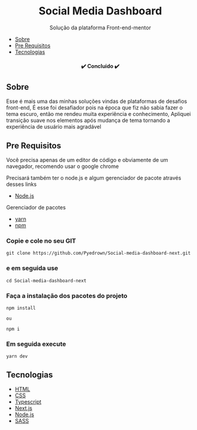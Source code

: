 <h1 align="center">Social Media Dashboard</h1>

<p align="center">Solução da plataforma Front-end-mentor</p>

* [Sobre](#Sobre)
* [Pre Requisitos](#Pre-requisitos)
* [Tecnologias](#tecnologias)

<h4 align="center">
 ✔️ Concluido ✔️
</h4>

## Sobre
Esse é mais uma das minhas soluções vindas de plataformas de desafios front-end, É esse foi desafiador pois na época que fiz não sabia fazer o tema escuro,
então me rendeu muita experiência e conhecimento, Apliquei transição suave nos elementos após mudança de tema tornando a experiência de usuário mais agradável

## Pre Requisitos
Você precisa apenas de um editor de código e obviamente de um navegador, recomendo usar o google chrome

Precisará também ter o node.js e algum gerenciador de pacote através desses links

* [Node.js](https://nodejs.org/en/)

Gerenciador de pacotes
* [yarn](https://classic.yarnpkg.com/lang/en/docs/install/#windows-stable)
* [npm](https://docs.npmjs.com/downloading-and-installing-node-js-and-npm)

### Copie e cole no seu GIT
```
git clone https://github.com/Pyedrown/Social-media-dashboard-next.git
```

### e em seguida use
```
cd Social-media-dashboard-next
```

### Faça a instalação dos pacotes do projeto
```
npm install

ou

npm i
```

### Em seguida execute
```
yarn dev
```

## Tecnologias

- [HTML](https://developer.mozilla.org/pt-BR/docs/Web/HTML)
- [CSS](https://developer.mozilla.org/pt-BR/docs/Web/CSS)
- [Typescript](https://www.typescriptlang.org)
- [Next.js](https://nextjs.org)
- [Node.js](https://nodejs.org/en/)
- [SASS](https://sass-lang.com)
